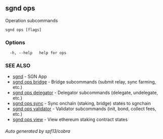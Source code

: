 ## sgnd ops

Operation subcommands

```
sgnd ops [flags]
```

### Options

```
  -h, --help   help for ops
```

### SEE ALSO

* [sgnd](sgnd.md)	 - SGN App
* [sgnd ops bridge](sgnd_ops_bridge.md)	 - Bridge subcommands (submit relay, sync farming, etc.)
* [sgnd ops delegator](sgnd_ops_delegator.md)	 - Delegator subcommands (delegate, undelegate, etc.)
* [sgnd ops sync](sgnd_ops_sync.md)	 - Sync onchain (staking, bridge) states to sgnchain
* [sgnd ops validator](sgnd_ops_validator.md)	 - Validator subcommands (init, bond, collect fees, etc.)
* [sgnd ops view](sgnd_ops_view.md)	 - View ethereum staking contract states

###### Auto generated by spf13/cobra
